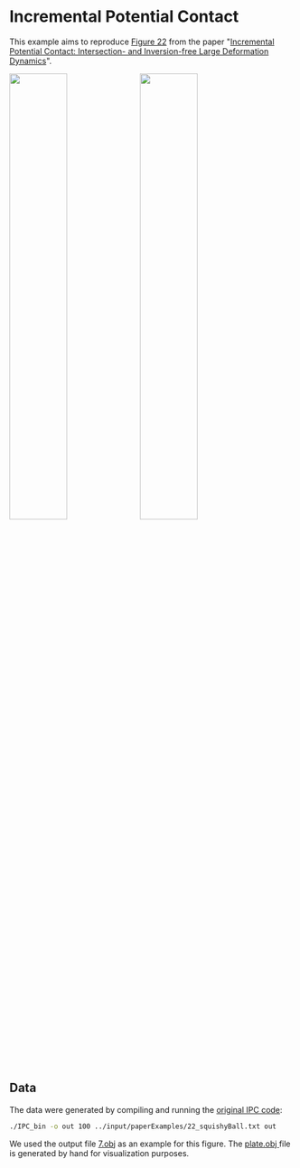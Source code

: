 # Incremental Potential Contact

This example aims to reproduce [Figure 22](https://ipc-sim.github.io/file/IPC-squishyBall.jpg) from
the paper "[Incremental Potential Contact: Intersection- and Inversion-free Large Deformation
Dynamics](https://ipc-sim.github.io/)".

[<img src="https://github.com/qnzhou/hakowan-gallery/blob/main/gallery/IPC/results/ipc_side.png?raw=true" width=45%/>](https://github.com/qnzhou/hakowan-gallery/blob/main/gallery/IPC/results/ipc_side.png?raw=true)
[<img src="https://github.com/qnzhou/hakowan-gallery/blob/main/gallery/IPC/results/ipc_back.png?raw=true" width=45%/>](https://github.com/qnzhou/hakowan-gallery/blob/main/gallery/IPC/results/ipc_back.png?raw=true)

## Data

The data were generated by compiling and running the [original IPC code](https://github.com/ipc-sim/IPC):

```sh
./IPC_bin -o out 100 ../input/paperExamples/22_squishyBall.txt out
```
We used the output file [7.obj](https://github.com/qnzhou/hakowan-gallery/blob/main/gallery/IPC/data/7.obj) as an example for this figure. The [plate.obj
](https://github.com/qnzhou/hakowan-gallery/blob/main/gallery/IPC/data/plate.obj) file is generated by hand for visualization purposes.
